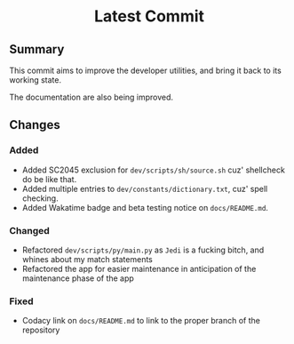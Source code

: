 <h1 align="center" style="font-weight: bold">
    Latest Commit
</h1>

## **Summary**

This commit aims to improve the developer utilities, and bring it back to its working state.

The documentation are also being improved.

## **Changes**

### **Added**

- Added SC2045 exclusion for `dev/scripts/sh/source.sh` cuz' shellcheck do be like that.
- Added multiple entries to `dev/constants/dictionary.txt`, cuz' spell checking.
- Added Wakatime badge and beta testing notice on `docs/README.md`.

### **Changed**

- Refactored `dev/scripts/py/main.py` as `Jedi` is a fucking bitch, and whines about my match statements
- Refactored the app for easier maintenance in anticipation of the maintenance phase of the app

### **Fixed**

- Codacy link on `docs/README.md` to link to the proper branch of the repository
